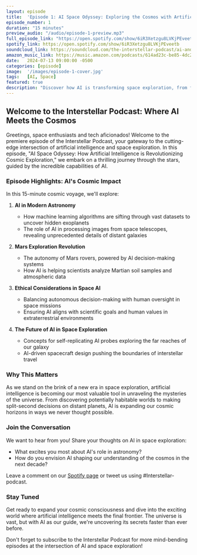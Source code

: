 ```yaml
---
layout: episode
title:  'Episode 1: AI Space Odyssey: Exploring the Cosmos with Artificial Intelligence'
episode_number: 1
duration: "15 minutes"
preview_audio: "/audio/episode-1-preview.mp3"
full_episode_link: "https://open.spotify.com/show/6iR3Xetzgu8LVKjPEveetb"
spotify_link: https://open.spotify.com/show/6iR3Xetzgu8LVKjPEveetb
soundcloud_link: https://soundcloud.com/the-interstellar-podcast/ai-and-science-podcast?si=978d23eacb6f4fe99368617e5a0a37b0&utm_source=clipboard&utm_medium=text&utm_campaign=social_sharing
amazon_music_link: https://music.amazon.com/podcasts/614ad23c-be85-4dc2-b07b-510266723045/episodes/449d2331-cf15-43c3-8522-c3bb1b7550a5/the-ai-and-science-podcast-ai-space-odyssey-exploring-the-cosmos-with-artificial-intelligence
date:   2024-07-13 09:00:00 -0500
categories: [episode]
image:  '/images/episode-1-cover.jpg'
tags:   [AI, Space]
featured: true
description: "Discover how AI is transforming space exploration, from finding exoplanets to powering Mars rovers. Explore the future of cosmic discovery and the ethical challenges of AI in space."
---
```


## Welcome to the Interstellar Podcast: Where AI Meets the Cosmos

Greetings, space enthusiasts and tech aficionados! Welcome to the premiere episode of the Interstellar Podcast, your gateway to the cutting-edge intersection of artificial intelligence and space exploration. In this episode, "AI Space Odyssey: How Artificial Intelligence is Revolutionizing Cosmic Exploration," we embark on a thrilling journey through the stars, guided by the incredible capabilities of AI.

### Episode Highlights: AI's Cosmic Impact

In this 15-minute cosmic voyage, we'll explore:

1. **AI in Modern Astronomy**
   - How machine learning algorithms are sifting through vast datasets to uncover hidden exoplanets
   - The role of AI in processing images from space telescopes, revealing unprecedented details of distant galaxies

2. **Mars Exploration Revolution**
   - The autonomy of Mars rovers, powered by AI decision-making systems
   - How AI is helping scientists analyze Martian soil samples and atmospheric data

3. **Ethical Considerations in Space AI**
   - Balancing autonomous decision-making with human oversight in space missions
   - Ensuring AI aligns with scientific goals and human values in extraterrestrial environments

4. **The Future of AI in Space Exploration**
   - Concepts for self-replicating AI probes exploring the far reaches of our galaxy
   - AI-driven spacecraft design pushing the boundaries of interstellar travel

### Why This Matters

As we stand on the brink of a new era in space exploration, artificial intelligence is becoming our most valuable tool in unraveling the mysteries of the universe. From discovering potentially habitable worlds to making split-second decisions on distant planets, AI is expanding our cosmic horizons in ways we never thought possible.

### Join the Conversation

We want to hear from you! Share your thoughts on AI in space exploration:
- What excites you most about AI's role in astronomy?
- How do you envision AI shaping our understanding of the cosmos in the next decade?

Leave a comment on our [Spotify page](https://open.spotify.com/show/6iR3Xetzgu8LVKjPEveetb) or tweet us using #Interstellar-podcast.

### Stay Tuned

Get ready to expand your cosmic consciousness and dive into the exciting world where artificial intelligence meets the final frontier. The universe is vast, but with AI as our guide, we're uncovering its secrets faster than ever before.

Don't forget to subscribe to the Interstellar Podcast for more mind-bending episodes at the intersection of AI and space exploration!
